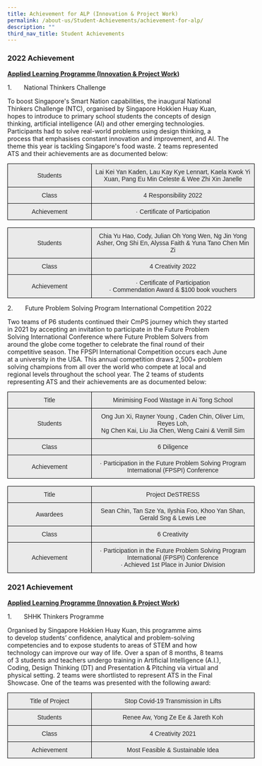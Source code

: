 ```yaml
---
title: Achievement for ALP (Innovation & Project Work)
permalink: /about-us/Student-Achievements/achievement-for-alp/
description: ""
third_nav_title: Student Achievements
---
```

### 2022 Achievement

**<u>Applied Learning Programme (Innovation & Project Work)</u>**

1\.       National Thinkers Challenge

To boost Singapore's Smart Nation capabilities, the inaugural National Thinkers Challenge (NTC), organised by Singapore Hokkien Huay Kuan, hopes to introduce to primary school students the concepts of design thinking, artificial intelligence (AI) and other emerging technologies. Participants had to solve real-world problems using design thinking, a process that emphasises constant innovation and improvement, and AI. The theme this year is tackling Singapore's food waste. 2 teams represented ATS and their achievements are as documented below:

<style type="text/css">
.tg  {border-collapse:collapse;border-spacing:0;margin:0px auto;}
.tg td{border-color:black;border-style:solid;border-width:1px;font-family:Arial, sans-serif;font-size:14px;
  overflow:hidden;padding:10px 5px;word-break:normal;}
.tg th{border-color:black;border-style:solid;border-width:1px;font-family:Arial, sans-serif;font-size:14px;
  font-weight:normal;overflow:hidden;padding:10px 5px;word-break:normal;}
.tg .tg-ii8k{background-color:#EAEAEA;color:#222;text-align:center;vertical-align:top}
.tg .tg-ku5w{background-color:#EAEAEA;color:#222;text-align:center;vertical-align:middle}
</style>
<table class="tg" style="undefined;table-layout: fixed; width: 560px">
<colgroup>
<col style="width: 190px">
<col style="width: 370px">
</colgroup>
<tbody>
  <tr>
    <td class="tg-ku5w">Students</td>
    <td class="tg-ii8k">Lai Kei Yan Kaden, Lau Kay Kye Lennart, Kaela Kwok Yi Xuan, Pang Eu Min Celeste &amp; Wee Zhi Xin Janelle</td>
  </tr>
  <tr>
    <td class="tg-ku5w">Class</td>
    <td class="tg-ii8k">4 Responsibility 2022</td>
  </tr>
  <tr>
    <td class="tg-ku5w">Achievement</td>
    <td class="tg-ii8k">·         Certificate of Participation</td>
  </tr>
</tbody>
</table>

<br>

<style type="text/css">
.tg  {border-collapse:collapse;border-spacing:0;margin:0px auto;}
.tg td{border-color:black;border-style:solid;border-width:1px;font-family:Arial, sans-serif;font-size:14px;
  overflow:hidden;padding:10px 5px;word-break:normal;}
.tg th{border-color:black;border-style:solid;border-width:1px;font-family:Arial, sans-serif;font-size:14px;
  font-weight:normal;overflow:hidden;padding:10px 5px;word-break:normal;}
.tg .tg-ii8k{background-color:#EAEAEA;color:#222;text-align:center;vertical-align:top}
.tg .tg-ku5w{background-color:#EAEAEA;color:#222;text-align:center;vertical-align:middle}
</style>
<table class="tg" style="undefined;table-layout: fixed; width: 560px">
<colgroup>
<col style="width: 190px">
<col style="width: 370px">
</colgroup>
<tbody>
  <tr>
    <td class="tg-ku5w">Students</td>
    <td class="tg-ii8k">Chia Yu Hao, Cody, Julian Oh Yong Wen, Ng Jin Yong Asher, Ong Shi En, Alyssa Faith &amp; Yuna Tano Chen Min Zi</td>
  </tr>
  <tr>
    <td class="tg-ku5w">Class</td>
    <td class="tg-ii8k">4 Creativity 2022</td>
  </tr>
  <tr>
    <td class="tg-ku5w">Achievement</td>
    <td class="tg-ii8k">·         Certificate of Participation<br>·         Commendation Award &amp; $100 book vouchers</td>
  </tr>
</tbody>
</table>

2\.       Future Problem Solving Program International Competition 2022

Two teams of P6 students continued their CmPS journey which they started in 2021 by accepting an invitation to participate in the Future Problem Solving International Conference where Future Problem Solvers from around the globe come together to celebrate the final round of their competitive season. The FPSPI International Competition occurs each June at a university in the USA. This annual competition draws 2,500+ problem solving champions from all over the world who compete at local and regional levels throughout the school year. The 2 teams of students representing ATS and their achievements are as documented below:

<style type="text/css">
.tg  {border-collapse:collapse;border-spacing:0;margin:0px auto;}
.tg td{border-color:black;border-style:solid;border-width:1px;font-family:Arial, sans-serif;font-size:14px;
  overflow:hidden;padding:10px 5px;word-break:normal;}
.tg th{border-color:black;border-style:solid;border-width:1px;font-family:Arial, sans-serif;font-size:14px;
  font-weight:normal;overflow:hidden;padding:10px 5px;word-break:normal;}
.tg .tg-ii8k{background-color:#EAEAEA;color:#222;text-align:center;vertical-align:top}
.tg .tg-ku5w{background-color:#EAEAEA;color:#222;text-align:center;vertical-align:middle}
</style>
<table class="tg" style="undefined;table-layout: fixed; width: 560px">
<colgroup>
<col style="width: 190px">
<col style="width: 370px">
</colgroup>
<tbody>
  <tr>
    <td class="tg-ku5w">Title</td>
    <td class="tg-ii8k">Minimising Food Wastage in Ai Tong School</td>
  </tr>
  <tr>
    <td class="tg-ku5w">Students</td>
    <td class="tg-ii8k">Ong Jun Xi, Rayner Young , Caden Chin, Oliver Lim, Reyes Loh,<br>Ng Chen Kai, Liu Jia Chen, Weng Caini &amp; Verrill Sim</td>
  </tr>
  <tr>
    <td class="tg-ku5w">Class</td>
    <td class="tg-ii8k">6 Diligence</td>
  </tr>
  <tr>
    <td class="tg-ku5w">Achievement</td>
    <td class="tg-ii8k">·         Participation in the Future Problem Solving Program International (FPSPI) Conference</td>
  </tr>
</tbody>
</table>

<br>

<style type="text/css">
.tg  {border-collapse:collapse;border-spacing:0;margin:0px auto;}
.tg td{border-color:black;border-style:solid;border-width:1px;font-family:Arial, sans-serif;font-size:14px;
  overflow:hidden;padding:10px 5px;word-break:normal;}
.tg th{border-color:black;border-style:solid;border-width:1px;font-family:Arial, sans-serif;font-size:14px;
  font-weight:normal;overflow:hidden;padding:10px 5px;word-break:normal;}
.tg .tg-ii8k{background-color:#EAEAEA;color:#222;text-align:center;vertical-align:top}
.tg .tg-ku5w{background-color:#EAEAEA;color:#222;text-align:center;vertical-align:middle}
</style>
<table class="tg" style="undefined;table-layout: fixed; width: 560px">
<colgroup>
<col style="width: 190px">
<col style="width: 370px">
</colgroup>
<tbody>
  <tr>
    <td class="tg-ku5w">Title</td>
    <td class="tg-ii8k">Project DeSTRESS</td>
  </tr>
  <tr>
    <td class="tg-ku5w">Awardees</td>
    <td class="tg-ii8k">Sean Chin, Tan Sze Ya, Ilyshia Foo, Khoo Yan Shan, Gerald Sng &amp; Lewis Lee</td>
  </tr>
  <tr>
    <td class="tg-ku5w">Class</td>
    <td class="tg-ii8k">6 Creativity</td>
  </tr>
  <tr>
    <td class="tg-ku5w">Achievement</td>
    <td class="tg-ii8k">·         Participation in the Future Problem Solving Program International (FPSPI) Conference<br>·         Achieved 1st Place in Junior Division</td>
  </tr>
</tbody>
</table>


### 2021 Achievement

**<u>Applied Learning Programme (Innovation & Project Work)</u>**

1.       SHHK Thinkers Programme

Organised by Singapore Hokkien Huay Kuan, this programme aims to develop students’ confidence, analytical and problem-solving competencies and to expose students to areas of STEM and how technology can improve our way of life. Over a span of 8 months, 8 teams of 3 students and teachers undergo training in Artificial Intelligence (A.I.), Coding, Design Thinking (DT) and Presentation & Pitching via virtual and physical setting. 2 teams were shortlisted to represent ATS in the Final Showcase. One of the teams was presented with the following award:

<style type="text/css">
.tg  {border-collapse:collapse;border-spacing:0;margin:0px auto;}
.tg td{border-color:black;border-style:solid;border-width:1px;font-family:Arial, sans-serif;font-size:14px;
  overflow:hidden;padding:10px 5px;word-break:normal;}
.tg th{border-color:black;border-style:solid;border-width:1px;font-family:Arial, sans-serif;font-size:14px;
  font-weight:normal;overflow:hidden;padding:10px 5px;word-break:normal;}
.tg .tg-ii8k{background-color:#EAEAEA;color:#222;text-align:center;vertical-align:top}
.tg .tg-ku5w{background-color:#EAEAEA;color:#222;text-align:center;vertical-align:middle}
</style>
<table class="tg" style="undefined;table-layout: fixed; width: 560px">
<colgroup>
<col style="width: 190px">
<col style="width: 370px">
</colgroup>
<tbody>
  <tr>
    <td class="tg-ku5w">Title of Project</td>
    <td class="tg-ii8k">Stop Covid-19 Transmission in Lifts</td>
  </tr>
  <tr>
    <td class="tg-ku5w">Students</td>
    <td class="tg-ii8k">Renee Aw, Yong Ze Ee &amp; Jareth Koh </td>
  </tr>
  <tr>
    <td class="tg-ku5w">Class</td>
    <td class="tg-ii8k">4 Creativity 2021</td>
  </tr>
  <tr>
    <td class="tg-ku5w">Achievement</td>
    <td class="tg-ii8k">Most Feasible &amp; Sustainable Idea</td>
  </tr>
</tbody>
</table>

<br>

